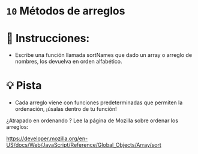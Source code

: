 # `10` Métodos de arreglos

# 📝 Instrucciones:

- Escribe una función llamada sortNames que dado un array o arreglo de nombres, los devuelva en orden alfabético.

# 💡 Pista

- Cada arreglo viene con funciones predeterminadas que permiten la ordenación, ¡úsalas dentro de tu función!

¿Atrapado en ordenando
? Lee la página de Mozilla sobre ordenar los arreglos:

https://developer.mozilla.org/en-US/docs/Web/JavaScript/Reference/Global_Objects/Array/sort